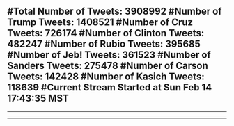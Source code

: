 #Total Number of Tweets: 3908992 
#Number of Trump Tweets: 1408521
#Number of Cruz Tweets: 726174
#Number of Clinton Tweets: 482247
#Number of Rubio Tweets: 395685
#Number of Jeb! Tweets: 361523
#Number of Sanders Tweets: 275478
#Number of Carson Tweets: 142428
#Number of Kasich Tweets: 118639
#Current Stream Started at Sun Feb 14 17:43:35 MST
---
---
---
